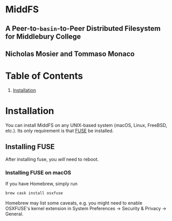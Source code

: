 # MiddFS
## A Peer-to-`basin`-to-Peer Distributed Filesystem for Middlebury College
## Nicholas Mosier and Tommaso Monaco

# Table of Contents
1. [Installation](#installation)

# Installation
You can install MiddFS on any UNIX-based system (macOS, Linux, FreeBSD, etc.). Its only requirement is that [FUSE](https://github.com/libfuse/libfuse) be installed. 

## Installing FUSE
After installing fuse, you _will_ need to reboot.

### Installing FUSE on macOS
If you have Homebrew, simply run

```bash
brew cask install osxfuse
```

Homebrew may list some caveats, e.g. you might need to enable OSXFUSE's kernel extension in System Preferences -> Security & Privacy -> General.
